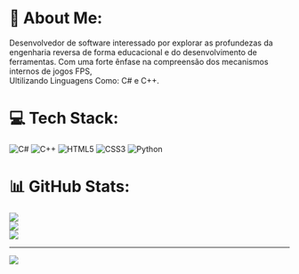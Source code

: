 # 💫 About Me:
Desenvolvedor de software interessado por explorar as profundezas da engenharia reversa de forma educacional e do desenvolvimento de ferramentas. Com uma forte ênfase na compreensão dos mecanismos internos de jogos FPS,<br>Ultilizando Linguagens Como: C# e C++.


# 💻 Tech Stack:
![C#](https://img.shields.io/badge/c%23-%23239120.svg?style=for-the-badge&logo=csharp&logoColor=white) ![C++](https://img.shields.io/badge/c++-%2300599C.svg?style=for-the-badge&logo=c%2B%2B&logoColor=white) ![HTML5](https://img.shields.io/badge/html5-%23E34F26.svg?style=for-the-badge&logo=html5&logoColor=white) ![CSS3](https://img.shields.io/badge/css3-%231572B6.svg?style=for-the-badge&logo=css3&logoColor=white) ![Python](https://img.shields.io/badge/python-3670A0?style=for-the-badge&logo=python&logoColor=ffdd54)
# 📊 GitHub Stats:
![](https://github-readme-stats.vercel.app/api?username=Luan-S-S&theme=shadow_green&hide_border=false&include_all_commits=false&count_private=false)<br/>
![](https://github-readme-streak-stats.herokuapp.com/?user=Luan-S-S&theme=shadow_green&hide_border=false)<br/>
![](https://github-readme-stats.vercel.app/api/top-langs/?username=Luan-S-S&theme=shadow_green&hide_border=false&include_all_commits=false&count_private=false&layout=compact)

---
[![](https://visitcount.itsvg.in/api?id=Luan-S-S&icon=0&color=0)](https://visitcount.itsvg.in)

<!-- Proudly created with GPRM ( https://gprm.itsvg.in ) -->